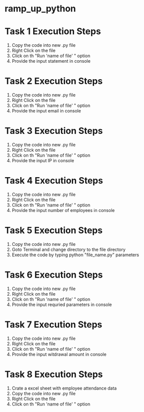 # ramp_up_python

# Task 1 Execution Steps
1. Copy the code into new .py file
2. Right Click on the file
3. Click on th "Run 'name of file' " option
4. Provide the input statement in console

# Task 2 Execution Steps
1. Copy the code into new .py file
2. Right Click on the file
3. Click on th "Run 'name of file' " option
4. Provide the input email in console

# Task 3 Execution Steps
1. Copy the code into new .py file
2. Right Click on the file
3. Click on th "Run 'name of file' " option
4. Provide the input IP in console

# Task 4 Execution Steps
1. Copy the code into new .py file
2. Right Click on the file
3. Click on th "Run 'name of file' " option
4. Provide the input number of employees in console

# Task 5 Execution Steps
1. Copy the code into new .py file
2. Goto Terminal and change directory to the file directory
3. Execute the code by typing python "file_name.py" parameters

# Task 6 Execution Steps
1. Copy the code into new .py file
2. Right Click on the file
3. Click on th "Run 'name of file' " option
4. Provide the input requried parameters in console

# Task 7 Execution Steps
1. Copy the code into new .py file
2. Right Click on the file
3. Click on th "Run 'name of file' " option
4. Provide the input witdrawal amount in console

# Task 8 Execution Steps
1. Crate a excel sheet with employee attendance data
2. Copy the code into new .py file
3. Right Click on the file
4. Click on th "Run 'name of file' " option
